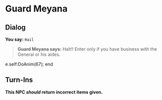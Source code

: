 # Guard Meyana


## Dialog

**You say:** `Hail`



>**Guard Meyana says:** Halt!!  Enter only if you have business with the General or his aides.


e.self:DoAnim(67);
end



## Turn-Ins



**This NPC *should* return incorrect items given.**






